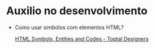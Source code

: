 # Auxilio no desenvolvimento

- Como usar simbolos com elementos HTML?
    
    [HTML Symbols, Entities and Codes - Toptal Designers](https://www.toptal.com/designers/htmlarrows/symbols/)
